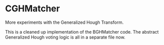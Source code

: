 # CGHMatcher
More experiments with the Generalized Hough Transform.

This is a cleaned up implementation of the BGHMatcher code.  The abstract Generalized Hough voting logic is all in a separate file now.
